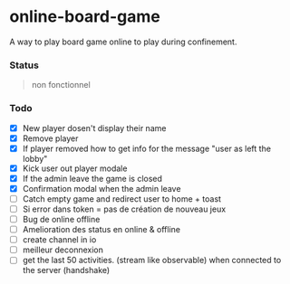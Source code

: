 # online-board-game
A way to play board game online to play during confinement.

### Status
> non fonctionnel

### Todo
- [x] New player dosen't display their name
- [x] Remove player
- [x] If player removed how to get info for the message "user as left the lobby"
- [x] Kick user out player modale
- [x] If the admin leave the game is closed
- [x] Confirmation modal when the admin leave
- [ ] Catch empty game and redirect user to home + toast
- [ ] Si error dans token = pas de création de nouveau jeux
- [ ] Bug de online offline
- [ ] Amelioration des status en online & offline
- [ ] create channel in io
- [ ] meilleur deconnexion
- [ ] get the last 50 activities. (stream like observable) when connected to the server (handshake)